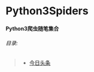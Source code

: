# Python3Spiders
#### Python3爬虫随笔集合


###### 目录:
>* [今日头条](https://github.com/XJulien/Python3Spiders/blob/master/meiPai/main.py)

